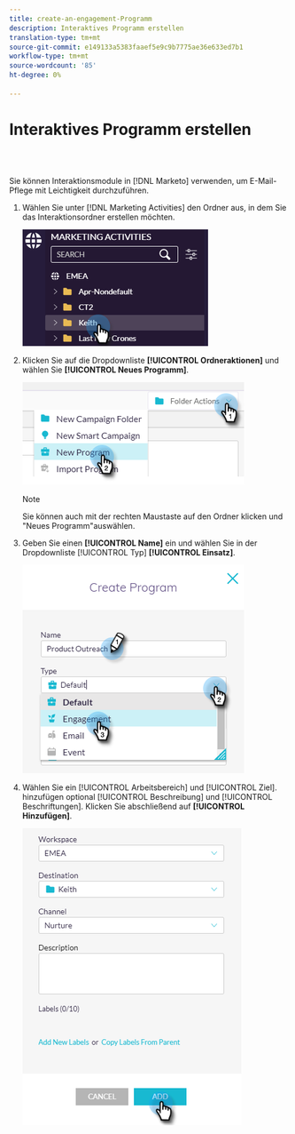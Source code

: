 ```yaml
---
title: create-an-engagement-Programm
description: Interaktives Programm erstellen
translation-type: tm+mt
source-git-commit: e149133a5383faaef5e9c9b7775ae36e633ed7b1
workflow-type: tm+mt
source-wordcount: '85'
ht-degree: 0%

---
```



# Interaktives Programm erstellen

<br> 

Sie können Interaktionsmodule in [!DNL Marketo] verwenden, um E-Mail-Pflege mit Leichtigkeit durchzuführen.

1. Wählen Sie unter [!DNL Marketing Activities] den Ordner aus, in dem Sie das Interaktionsordner erstellen möchten.

   ![Bild eins](/help/sky/assets/engagement-programs/create-an-engagement-program/create-an-engagement-program-1.png)

1. Klicken Sie auf die Dropdownliste **[!UICONTROL Ordneraktionen]** und wählen Sie **[!UICONTROL Neues Programm]**.

   ![Bild zwei](/help/sky/assets/engagement-programs/create-an-engagement-program/create-an-engagement-program-2.png)

   >[!NOTE]
   >
   >Sie können auch mit der rechten Maustaste auf den Ordner klicken und &quot;Neues Programm&quot;auswählen.

1. Geben Sie einen **[!UICONTROL Name]** ein und wählen Sie in der Dropdownliste [!UICONTROL Typ] **[!UICONTROL Einsatz]**.

   ![Bild drei](/help/sky/assets/engagement-programs/create-an-engagement-program/create-an-engagement-program-3.png)

1. Wählen Sie ein [!UICONTROL Arbeitsbereich] und [!UICONTROL Ziel]. hinzufügen optional [!UICONTROL Beschreibung] und [!UICONTROL Beschriftungen]. Klicken Sie abschließend auf **[!UICONTROL Hinzufügen]**.

   ![Bild vier](/help/sky/assets/engagement-programs/create-an-engagement-program/create-an-engagement-program-4.png)
